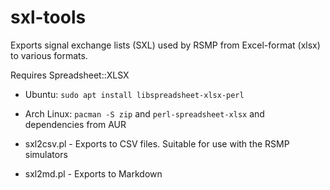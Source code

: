 sxl-tools
=========

Exports signal exchange lists (SXL) used by RSMP from Excel-format (xlsx) to
various formats.

Requires Spreadsheet::XLSX
* Ubuntu: `sudo apt install libspreadsheet-xlsx-perl`
* Arch Linux: `pacman -S zip` and `perl-spreadsheet-xlsx` and dependencies
  from AUR

* sxl2csv.pl - Exports to CSV files. Suitable for use with the RSMP simulators
* sxl2md.pl - Exports to Markdown
